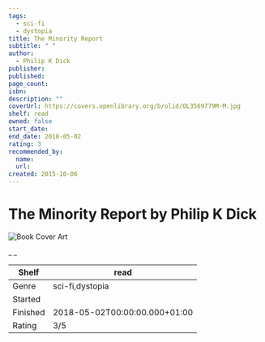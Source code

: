 ```yaml
---
tags:
  - sci-fi
  - dystopia
title: The Minority Report
subtitle: " "
author:
  - Philip K Dick
publisher:
published:
page_count:
isbn:
description: ""
coverUrl: https://covers.openlibrary.org/b/olid/OL3569779M-M.jpg
shelf: read
owned: false
start_date:
end_date: 2018-05-02
rating: 3
recommended_by:
  name:
  url:
created: 2015-10-06
---
```


# The Minority Report by Philip K Dick

![Book Cover Art](https://covers.openlibrary.org/b/olid/OL3569779M-M.jpg)

_ _

| Shelf | read |
| --- | --- |
| Genre | sci-fi,dystopia |
| Started |  |
| Finished | 2018-05-02T00:00:00.000+01:00 |
| Rating | 3/5 |

